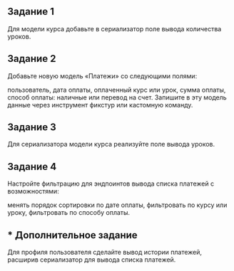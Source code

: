 ## Задание 1
Для модели курса добавьте в сериализатор поле вывода количества уроков.

## Задание 2
Добавьте новую модель «Платежи» со следующими полями:

пользователь,
дата оплаты,
оплаченный курс или урок,
сумма оплаты,
способ оплаты: наличные или перевод на счет.
Запишите в эту модель данные через инструмент фикстур или кастомную команду.

## Задание 3
Для сериализатора модели курса реализуйте поле вывода уроков.

## Задание 4
Настройте фильтрацию для эндпоинтов вывода списка платежей с возможностями:

менять порядок сортировки по дате оплаты,
фильтровать по курсу или уроку,
фильтровать по способу оплаты.
## * Дополнительное задание
Для профиля пользователя сделайте вывод истории платежей, расширив сериализатор для вывода списка платежей.